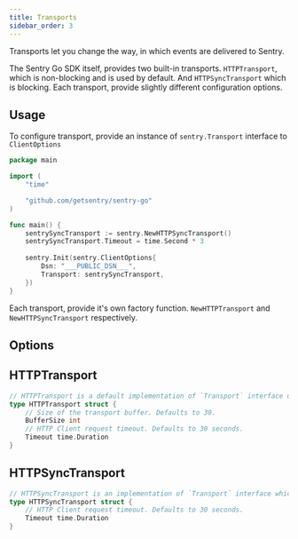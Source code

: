 ```yaml
---
title: Transports
sidebar_order: 3
---
```


Transports let you change the way, in which events are delivered to Sentry.

The Sentry Go SDK itself, provides two built-in transports. `HTTPTransport`, which is non-blocking and is used by default. And `HTTPSyncTransport` which is blocking. Each transport, provide slightly different configuration options.

## Usage

To configure transport, provide an instance of `sentry.Transport` interface to `ClientOptions`

```go
package main

import (
	"time"

	"github.com/getsentry/sentry-go"
)

func main() {
	sentrySyncTransport := sentry.NewHTTPSyncTransport()
	sentrySyncTransport.Timeout = time.Second * 3
	
	sentry.Init(sentry.ClientOptions{
		Dsn: "___PUBLIC_DSN___",
		Transport: sentrySyncTransport,
	})
}
```

Each transport, provide it's own factory function. `NewHTTPTransport` and `NewHTTPSyncTransport` respectively.

## Options

## HTTPTransport

```go
// HTTPTransport is a default implementation of `Transport` interface used by `Client`.
type HTTPTransport struct {
	// Size of the transport buffer. Defaults to 30.
	BufferSize int
	// HTTP Client request timeout. Defaults to 30 seconds.
	Timeout time.Duration
}
```

## HTTPSyncTransport

```go
// HTTPSyncTransport is an implementation of `Transport` interface which blocks after each captured event.
type HTTPSyncTransport struct {
	// HTTP Client request timeout. Defaults to 30 seconds.
	Timeout time.Duration
}
```